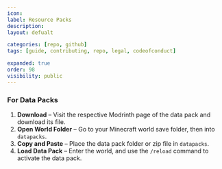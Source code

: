```yaml
---
icon: 
label: Resource Packs
description: 
layout: defualt

categories: [repo, github]
tags: [guide, contributing, repo, legal, codeofconduct]

expanded: true
order: 98
visibility: public
---
```

### For Data Packs

1. **Download** – Visit the respective Modrinth page of the data pack and download its file.
2. **Open World Folder** – Go to your Minecraft world save folder, then into `datapacks`.
3. **Copy and Paste** – Place the data pack folder or zip file in `datapacks`.
4. **Load Data Pack** – Enter the world, and use the `/reload` command to activate the data pack.